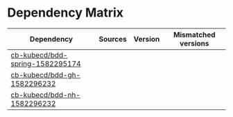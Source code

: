 # Dependency Matrix

Dependency | Sources | Version | Mismatched versions
---------- | ------- | ------- | -------------------
[cb-kubecd/bdd-spring-1582295174](https://github.com/cb-kubecd/bdd-spring-1582295174.git) |  | []() | 
[cb-kubecd/bdd-gh-1582296232](https://github.com/cb-kubecd/bdd-gh-1582296232.git) |  | []() | 
[cb-kubecd/bdd-nh-1582296232](https://github.com/cb-kubecd/bdd-nh-1582296232.git) |  | []() | 
